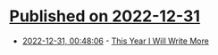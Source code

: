 # [Published on 2022-12-31](index.md)

* [2022-12-31, 00:48:06](https://news.ycombinator.com/item?id=34191984) - [This Year I Will Write More](https://candrewlee14.github.io/blog/i-will-write-more/)
